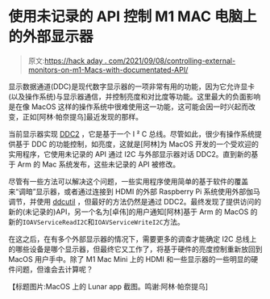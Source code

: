 # 使用未记录的 API 控制 M1 MAC 电脑上的外部显示器

> 原文:[https://hack aday . com/2021/09/08/controlling-external-monitors-on-m1-Macs-with-documentated-API/](https://hackaday.com/2021/09/08/controlling-external-monitors-on-m1-macs-with-undocumented-apis/)

显示数据通道(DDC)是现代数字显示器的一项非常有用的功能，因为它允许显卡(以及操作系统)与显示器通信，并控制亮度和对比度等功能。这里最大的负面影响是在像 MacOS 这样的操作系统中很难使用这一功能，这可能会因一时兴起而改变，正如[阿林·帕奈提乌]最近发现的那样。

当前显示器实现 [DDC2](https://en.wikipedia.org/wiki/Display_Data_Channel) ，它是基于一个 I ² C 总线。尽管如此，很少有操作系统提供基于 DDC 的功能控制，如亮度，这就是[阿林]为 MacOS 开发的一个受欢迎的实用程序，它使用未记录的 API 通过 I2C 与外部显示器对话 DDC2。直到新的基于 Arm 的 Mac 系统发布，这些未记录的 API 被修改。

尽管有一些方法可以解决这个问题，一些实用程序使用简单的基于软件的覆盖来“调暗”显示器，或者通过连接到 HDMI 的外部 Raspberry Pi 系统使用外部伽马调节，并使用 [ddcutil](https://github.com/rockowitz/ddcutil) ，但最好的方法仍然是通过 DDC2。最终发现了提供访问的新的(未记录的)API，另一个名为[卓伟]的用户通知[阿林]基于 Arm 的 MacOS 的新的`IOAVServiceReadI2C`和`IOAVServiceWriteI2C`方法。

在这之后，在有多个外部显示器的情况下，需要更多的调查才能确定 I2C 总线上的哪些设备是哪个显示器，但最终它又工作了，将基于硬件的亮度控制重新放回到 MacOS 用户手中。除了 M1 Mac Mini 上的 HDMI 和一些显示器的一些明显的硬件问题，但谁会去计算呢？

【标题图片:MacOS 上的 Lunar app 截图。鸣谢:阿林·帕奈提乌]